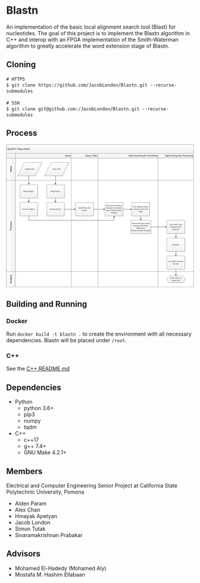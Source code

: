 # Blastn
An implementation of the basic local alignment search tool (Blast) for nucleotides. The goal of this project is to implement the Blastn algorithm in C++ and interop with an FPGA implementation of the Smith-Waterman algorithm to greatly accelerate the word extension stage of Blastn.

## Cloning
```
# HTTPS
$ git clone https://github.com/JacobLondon/Blastn.git --recurse-submodules

# SSH
$ git clone git@github.com:/JacobLondon/Blastn.git --recurse-submodules
```

## Process
![Blastn Process](blastn-flowchart.png)

## Building and Running
### Docker
Run `docker build -t blastn .` to create the environment with all necessary dependencies. Blastn will be placed under `/root`.
### C++
See the [C++ README.md](cpp/README.md)

## Dependencies
* Python
  * python 3.6+
  * pip3
  * numpy
  * tqdm
* C++
  * c++17
  * g++ 7.4+
  * GNU Make 4.2.1+

## Members
Electrical and Computer Engineering Senior Project at California State Polytechnic University, Pomona
- Alden Param
- Alex Chan
- Hmayak Apetyan
- Jacob London
- Simon Tutak
- Sivaramakrishnan Prabakar

## Advisors
- Mohamed El-Hadedy (Mohamed Aly)
- Mostafa M. Hashim Ellabaan
